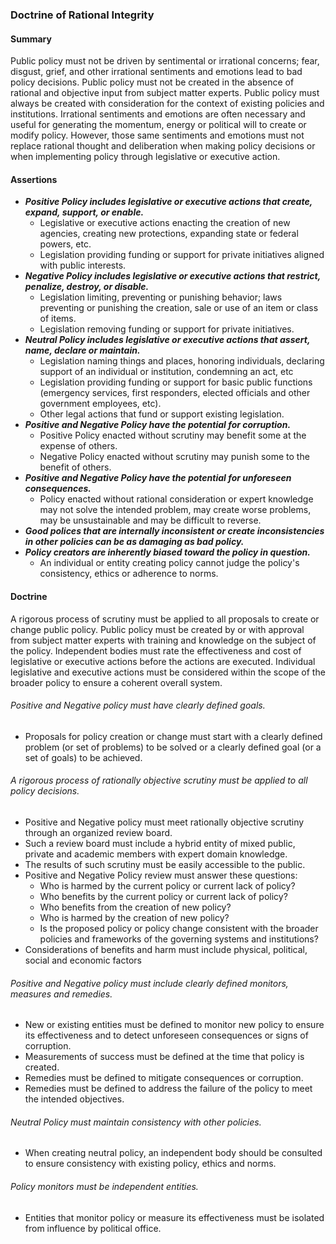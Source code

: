 ### Doctrine of Rational Integrity

#### Summary
Public policy must not be driven by sentimental or irrational concerns; fear, disgust, grief, and other irrational sentiments and emotions lead to bad policy decisions.  Public policy must not be created in the absence of rational and objective input from subject matter experts.  Public policy must always be created with consideration for the context of existing policies and institutions.  Irrational sentiments and emotions are often necessary and useful for generating the momentum, energy or political will to create or modify policy.  However, those same sentiments and emotions must not replace rational thought and deliberation when making policy decisions or when implementing policy through legislative or executive action.

#### Assertions
-  *__Positive Policy includes legislative or executive actions that create, expand, support, or enable.__*
      -  Legislative or executive actions enacting the creation of new agencies, creating new protections, expanding state or federal powers, etc.
      -  Legislation providing funding or support for private initiatives aligned with public interests.
-  *__Negative Policy includes legislative or executive actions that restrict, penalize, destroy, or disable.__*
      -  Legislation limiting, preventing or punishing behavior; laws preventing or punishing the creation, sale or use of an item or class of items.
      -  Legislation removing funding or support for private initiatives.
-  *__Neutral Policy includes legislative or executive actions that assert, name, declare or maintain.__*
      -  Legislation naming things and places, honoring individuals, declaring support of an individual or institution, condemning an act, etc
      -  Legislation providing funding or support for basic public functions (emergency services, first responders, elected officials and other government employees, etc).
      -  Other legal actions that fund or support existing legislation.
-  *__Positive and Negative Policy have the potential for corruption.__*
      -  Positive Policy enacted without scrutiny may benefit some at the expense of others.
      -  Negative Policy enacted without scrutiny may punish some to the benefit of others.
-  *__Positive and Negative Policy have the potential for unforeseen consequences.__*
      -  Policy enacted without rational consideration or expert knowledge may not solve the intended problem, may create worse problems, may be unsustainable and may be difficult to reverse.
-  *__Good polices that are internally inconsistent or create inconsistencies in other policies can be as damaging as bad policy.__*
-  *__Policy creators are inherently biased toward the policy in question.__*
      -  An individual or entity creating policy cannot judge the policy's consistency, ethics or adherence to norms.

#### Doctrine
A rigorous process of scrutiny must be applied to all proposals to create or change public policy.  Public policy must be created by or with approval from subject matter experts with training and knowledge on the subject of the policy.  Independent bodies must rate the effectiveness and cost of legislative or executive actions before the actions are executed.  Individual legislative and executive actions must be considered within the scope of the broader policy to ensure a coherent overall system.

###### Positive and Negative policy must have clearly defined goals.
-  Proposals for policy creation or change must start with a clearly defined problem (or set of problems) to be solved or a clearly defined goal (or a set of goals) to be achieved.

###### A rigorous process of rationally objective scrutiny must be applied to all policy decisions.
-  Positive and Negative policy must meet rationally objective scrutiny through an organized review board.
-  Such a review board must include a hybrid entity of mixed public, private and academic members with expert domain knowledge.
-  The results of such scrutiny must be easily accessible to the public.
-  Positive and Negative Policy review must answer these questions:
   - Who is harmed by the current policy or current lack of policy?
   - Who benefits by the current policy or current lack of policy?
   - Who benefits from the creation of new policy?
   - Who is harmed by the creation of new policy?
   - Is the proposed policy or policy change consistent with the broader policies and frameworks of the governing systems and institutions?
-  Considerations of benefits and harm must include physical, political, social and economic factors

###### Positive and Negative policy must include clearly defined monitors, measures and remedies.
-  New or existing entities must be defined to monitor new policy to ensure its effectiveness and to detect unforeseen consequences or signs of corruption.
-  Measurements of success must be defined at the time that policy is created.
-  Remedies must be defined to mitigate consequences or corruption.
-  Remedies must be defined to address the failure of the policy to meet the intended objectives.

###### Neutral Policy must maintain consistency with other policies.
-  When creating neutral policy, an independent body should be consulted to ensure consistency with existing policy, ethics and norms.

###### Policy monitors must be independent entities.
-  Entities that monitor policy or measure its effectiveness must be isolated from influence by political office.

